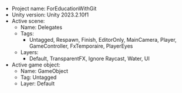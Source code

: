 <!-- UNITY CODE ASSIST INSTRUCTIONS START -->
- Project name: ForEducationWithGit
- Unity version: Unity 2023.2.10f1
- Active scene:
  - Name: Delegates
  - Tags:
    - Untagged, Respawn, Finish, EditorOnly, MainCamera, Player, GameController, FxTemporaire, PlayerEyes
  - Layers:
    - Default, TransparentFX, Ignore Raycast, Water, UI
- Active game object:
  - Name: GameObject
  - Tag: Untagged
  - Layer: Default
<!-- UNITY CODE ASSIST INSTRUCTIONS END -->
